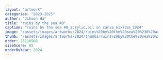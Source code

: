 ```yaml
---
layout: "artwork"
categories: "2023-2025"
author: "Jihoon Ha"
title: "ruins by the sea #8"
caption: "ruins by the sea #8_acrylic,oil on canva_61×73㎝_2024"
image: "/assets/images/artworks/2024/ruins%20by%20the%20sea%20%238%20acrylic%2Coil%20on%20canva%2061x73cm%202024.jpg"
thumb: "/assets/images/artworks/2024/thumbs/ruins%20by%20the%20sea%20%238%20acrylic%2Coil%20on%20canva%2061x73cm%202024.jpg"
order: 25110508
sizeScore: 05
orderByYear: 2024
---
```


